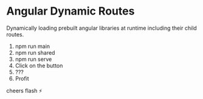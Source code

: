# Angular Dynamic Routes

Dynamically loading prebuilt angular libraries at runtime including their child routes.

1. npm run main
2. npm run shared
3. npm run serve
4. Click on the button
5. ???
6. Profit

cheers
flash ⚡
